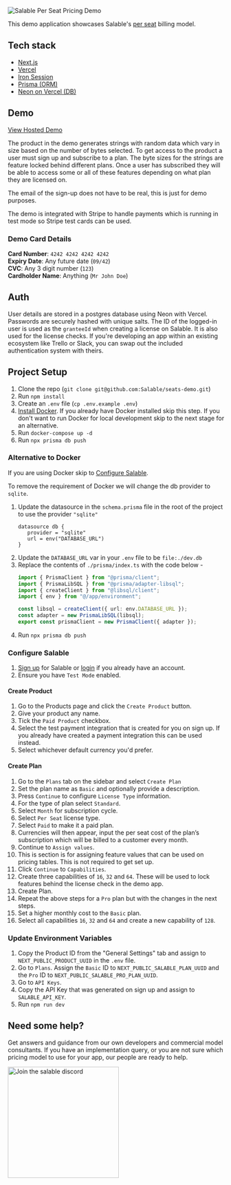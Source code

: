 ![Salable Per Seat Pricing Demo](https://raw.githubusercontent.com/Salable/seats-demo/refs/heads/main/public/per-seat-banner.gif)

This demo application showcases Salable's
[per seat](https://www.salable.app/features/per-seat-pricing) billing model.

## Tech stack

- [Next.js](https://nextjs.org/)
- [Vercel](https://vercel.com/docs)
- [Iron Session](https://github.com/vvo/iron-session)
- [Prisma (ORM)](https://www.prisma.io/)
- [Neon on Vercel (DB)](https://neon.tech/docs/guides/vercel-overview)

## Demo

[View Hosted Demo](https://seats-demo.vercel.app/)

The product in the demo generates strings with random data which vary in size
based on the number of bytes selected. To get access to the product a user must
sign up and subscribe to a plan. The byte sizes for the strings are feature
locked behind different plans. Once a user has subscribed they will be able to 
access some or all of these features depending on what plan they are licensed
on.

The email of the sign-up does not have to be real, this is just for demo
purposes.

The demo is integrated with Stripe to handle payments which is running in test
mode so Stripe test cards can be used.

### Demo Card Details

**Card Number**: `4242 4242 4242 4242` \
**Expiry Date**: Any future date (`09/42`) \
**CVC**: Any 3 digit number (`123`) \
**Cardholder Name**: Anything (`Mr John Doe`)

## Auth

User details are stored in a postgres database using Neon with Vercel. Passwords are securely hashed
with unique salts. The ID of the logged-in user is used as the `granteeId` when
creating a license on Salable. It is also used for the license checks. If you're
developing an app within an existing ecosystem like Trello or Slack, you can
swap out the included authentication system with theirs.

## Project Setup

1. Clone the repo (`git clone git@github.com:Salable/seats-demo.git`)
2. Run `npm install`
3. Create an `.env` file (`cp .env.example .env`)
4. [Install Docker](https://www.docker.com/get-started/). If you already have Docker installed skip this step. If you don't want to run Docker for local development skip to the next stage for an alternative.
5. Run `docker-compose up -d`
6. Run `npx prisma db push`

### Alternative to Docker
If you are using Docker skip to [Configure Salable](#configure-salable).

To remove the requirement of Docker we will change the db provider to `sqlite`.
1. Update the datasource in the `schema.prisma` file in the root of the project to use the provider `"sqlite"`
   ```
   datasource db {  
      provider = "sqlite"  
      url = env("DATABASE_URL")
   }
   ```
2. Update the `DATABASE_URL` var in your `.env` file to be `file:./dev.db`
3. Replace the contents of `./prisma/index.ts` with the code below -
   ```typescript
   import { PrismaClient } from "@prisma/client";
   import { PrismaLibSQL } from "@prisma/adapter-libsql";
   import { createClient } from "@libsql/client";
   import { env } from "@/app/environment";
   
   const libsql = createClient({ url: env.DATABASE_URL });
   const adapter = new PrismaLibSQL(libsql);
   export const prismaClient = new PrismaClient({ adapter });
   ```
4. Run `npx prisma db push`

### Configure Salable

1. [Sign up](https://salable.app/login) for Salable or [login](https://salable.app/login) if you already have an account.
2. Ensure you have `Test Mode` enabled.

#### Create Product

1. Go to the Products page and click the `Create Product` button.
2. Give your product any name.
3. Tick the `Paid Product` checkbox.
4. Select the test payment integration that is created for you on sign up. If you already have created a payment integration this can be used instead.
5. Select whichever default currency you'd prefer.

#### Create Plan

1. Go to the `Plans` tab on the sidebar and select `Create Plan`
2. Set the plan name as `Basic` and optionally provide a description.
3. Press `Continue` to configure `License Type` information.
4. For the type of plan select `Standard`.
5. Select `Month` for subscription cycle.
6. Select `Per Seat` license type.
7. Select `Paid` to make it a paid plan.
8. Currencies will then appear, input the per seat cost of the plan’s subscription which will be billed to a customer every month.
9. Continue to `Assign values`.
10. This is section is for assigning feature values that can be used on pricing tables. This is not required to get set up.
11. Click `Continue` to `Capabilities`.
12. Create three capabilities of `16`, `32` and `64`. These will be used to lock features behind the license check in the demo app.
13. Create Plan.
14. Repeat the above steps for a `Pro` plan but with the changes in the next steps.
15. Set a higher monthly cost to the `Basic` plan.
16. Select all capabilities `16`, `32` and `64` and create a new capability of `128`.

### Update Environment Variables

1. Copy the Product ID from the "General Settings" tab and assign to `NEXT_PUBLIC_PRODUCT_UUID` in the `.env` file.
2. Go to `Plans`. Assign the `Basic` ID to `NEXT_PUBLIC_SALABLE_PLAN_UUID` and the `Pro` ID to `NEXT_PUBLIC_SALABLE_PRO_PLAN_UUID`.
3. Go to `API Keys`.
4. Copy the API Key that was generated on sign up and assign to `SALABLE_API_KEY`.
5. Run `npm run dev`

## Need some help?

Get answers and guidance from our own developers and commercial model consultants. If you have an implementation query, or you are not sure which pricing model to use for your app, our people are ready to help.

<a href="https://discord.com/channels/1064480618546737163/1219751191483781214">
<img alt="Join the salable discord" src="https://raw.githubusercontent.com/Salable/seats-demo/refs/heads/main/public/discord-button.png" width="258" />
</a>
